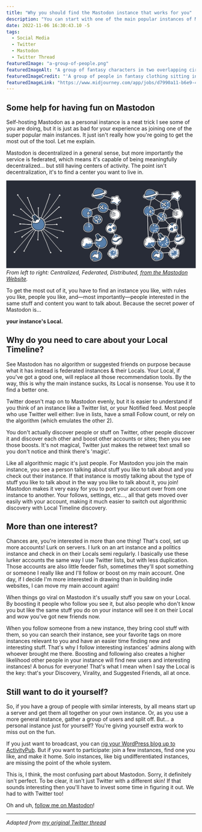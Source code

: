 ```yaml
---
title: "Why you should find the Mastodon instance that works for you"
description: "You can start with one of the main popular instances of Mastodon, but if you want to make it fun, you need to find an instance that matches your interests"
date: 2022-11-06 16:30:43.10 -5
tags:
  - Social Media
  - Twitter
  - Mastodon
  - Twitter Thread
featuredImage: "a-group-of-people.png"
featuredImageAlt: "A group of fantasy characters in two overlapping circles divided into even partitioned slices all reaching towards the center with a glowing figure in the center of the right circle"
featuredImageCredit: "'A group of people in fantasy clothing sitting in a circle staring at a computer, realistic', as generated by MidJourney. (No, I don't get it either, but I like it anyway)"
featuredImageLink: "https://www.midjourney.com/app/jobs/d7990a11-b6e9-4e05-ba1b-25b03e97708b/"
---
```


## Some help for having fun on Mastodon

Self-hosting Mastodon as a personal instance is a neat trick I see some of you are doing, but it is just as bad for your experience as joining one of the super popular main instances. It just isn't really how you're going to get the most out of the tool. Let me explain.

Mastodon is decentralized in a general sense, but more importantly the service is federated, which means it's capable of being meaningfully decentralized... but still having centers of activity. The point isn't decentralization, it's to find a center you want to live in.

![From left to right: Centralized, Federated, Distributed](/img/network-models.jpg)
*From left to right: Centralized, Federated, Distributed, [from the Mastodon Website](https://docs.joinmastodon.org/).*

To get the most out of it, you have to find an instance you like, with rules you like, people you like, and—most importantly—people interested in the same stuff and content you want to talk about. Because the secret power of Mastodon is...

**your instance's Local.**

## Why do you need to care about your Local Timeline?

See Mastodon has no algorithm or suggested friends on purpose because what it has instead is federated instances & their Locals. Your Local, if you've got a good one, will replace all those recommendation tools. By the way, this is why the main instance sucks, its Local is nonsense. You use it to find a better one.

Twitter doesn't map on to Mastodon evenly, but it is easier to understand if you think of an instance like a Twitter list, or your Notified feed. Most people who use Twitter well either: live in lists, have a small Follow count, or rely on the algorithm (which emulates the other 2).

You don't actually discover people or stuff on Twitter, other people discover it and discover each other and boost other accounts or sites; then you see those boosts. It's not magical, Twitter just makes the retweet text small so you don't notice and think there's 'magic'.

Like all algorithmic magic it's just people. For Mastodon you join the main instance, you see a person talking about stuff you like to talk about and you check out their instance. If that instance is mostly talking about the type of stuff you like to talk about in the way you like to talk about it, you join! Mastodon makes it very easy for you to port your account over from one instance to another. Your follows, settings, etc..., all that gets moved over easily with your account, making it much easier to switch out algorithmic discovery with Local Timeline discovery.

## More than one interest?

Chances are, you're interested in more than one thing! That's cool, set up more accounts! Lurk on servers. I lurk on an art instance and a politics instance and check in on their Locals semi regularly. I basically use these lurker accounts the same way I use Twitter lists, but with less duplication. Those accounts are also little feeder fish, sometimes they'll spot something or someone I really like and I'll follow or boost on my main account. One day, if I decide I'm more interested in drawing than in building indie websites, I can move my main account again!

When things go viral on Mastodon it's usually stuff you saw on your Local. By boosting it people who follow you see it, but also people who don't know you but like the same stuff you do on your instance will see it on their Local and wow you've got new friends now.

When you follow someone from a new instance, they bring cool stuff with them, so you can search their instance, see your favorite tags on more instances relevant to you and have an easier time finding new and interesting stuff. That's why I follow interesting instances' admins along with whoever brought me there. Boosting and following also creates a higher likelihood other people in your instance will find new users and interesting instances! A bonus for everyone! That's what I mean when I say the Local is the key: that's your Discovery, Virality, and Suggested Friends, all at once.

## Still want to do it yourself?

So, if you have a group of people with similar interests, by all means start up a server and get them all together on your own instance. Or, as you use a more general instance, gather a group of users and split off. But... a personal instance just for yourself? You're giving yourself extra work to miss out on the fun.

If you just want to broadcast, you can [rig your WordPress blog up to ActivityPub](https://indieweb.org/WordPress_ActivityPub_plugin). But if you want to participate: join a few instances, find one you like, and make it home. Solo instances, like big undifferentiated instances, are missing the point of the whole system.

This is, I think, the most confusing part about Mastodon. Sorry, it definitely isn't perfect. To be clear, it isn't just Twitter with a different skin! If that sounds interesting then you'll have to invest some time in figuring it out. We had to with Twitter too!

Oh and uh, [follow me on Mastodon](https://indieweb.social/@Chronotope)!

----

*Adapted from [my original Twitter thread](https://twitter.com/Chronotope/status/1588145803796807682)*
